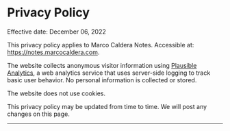 # Privacy Policy

Effective date: December 06, 2022

This privacy policy applies to Marco Caldera Notes. Accessible at:
https://notes.marcocaldera.com.

The website collects anonymous visitor information using [Plausible
Analytics](https://plausible.io/), a web analytics service that uses server-side
logging to track basic user behavior. No personal information is collected or
stored.

The website does not use cookies.

This privacy policy may be updated from time to time. We will post any changes
on this page.

---
